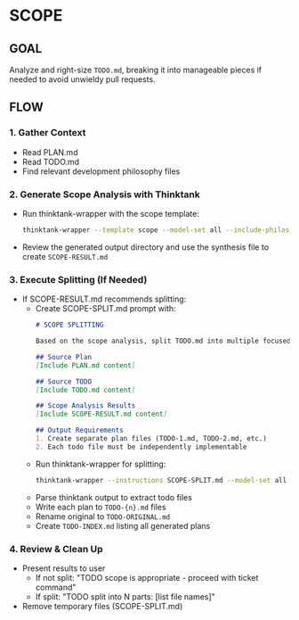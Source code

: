 # SCOPE

## GOAL
Analyze and right-size `TODO.md`, breaking it into manageable pieces if needed to avoid unwieldy pull requests.

## FLOW

### 1. Gather Context
- Read PLAN.md
- Read TODO.md
- Find relevant development philosophy files

### 2. Generate Scope Analysis with Thinktank
- Run thinktank-wrapper with the scope template:
  ```bash
  thinktank-wrapper --template scope --model-set all --include-philosophy --include-glance PLAN.md TODO.md
  ```
- Review the generated output directory and use the synthesis file to create `SCOPE-RESULT.md`

### 3. Execute Splitting (If Needed)
- If SCOPE-RESULT.md recommends splitting:
  - Create SCOPE-SPLIT.md prompt with:
    ```markdown
    # SCOPE SPLITTING

    Based on the scope analysis, split TODO.md into multiple focused todo files.

    ## Source Plan
    [Include PLAN.md content]

    ## Source TODO
    [Include TODO.md content]

    ## Scope Analysis Results
    [Include SCOPE-RESULT.md content]

    ## Output Requirements
    1. Create separate plan files (TODO-1.md, TODO-2.md, etc.)
    2. Each todo file must be independently implementable
    ```
  - Run thinktank-wrapper for splitting:
    ```bash
    thinktank-wrapper --instructions SCOPE-SPLIT.md --model-set all --include-philosophy --include-glance PLAN.md TODO.md SCOPE-RESULT.md
    ```
  - Parse thinktank output to extract todo files
  - Write each plan to `TODO-{n}.md` files
  - Rename original to `TODO-ORIGINAL.md`
  - Create `TODO-INDEX.md` listing all generated plans

### 4. Review & Clean Up
- Present results to user
  - If not split: "TODO scope is appropriate - proceed with ticket command"
  - If split: "TODO split into N parts: [list file names]"
- Remove temporary files (SCOPE-SPLIT.md)